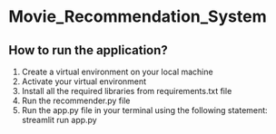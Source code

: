 # Movie_Recommendation_System
## How to run the application?
1. Create a virtual environment on your local machine
2. Activate your virtual environment
3. Install all the required libraries from requirements.txt file
4. Run the recommender.py file
5. Run the app.py file in your terminal using the following statement:
    streamlit run app.py
